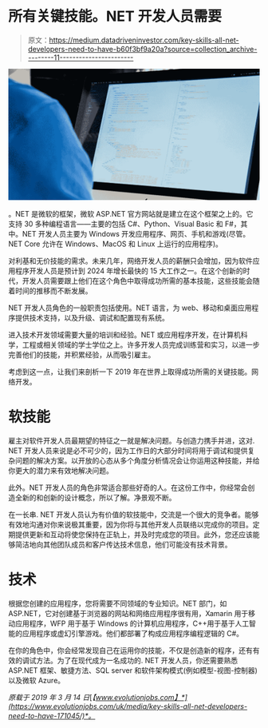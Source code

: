 # 所有关键技能。NET 开发人员需要

> 原文：<https://medium.datadriveninvestor.com/key-skills-all-net-developers-need-to-have-b60f3bf9a20a?source=collection_archive---------11----------------------->

![](img/d0e1461bc75c9530a553bd6e901e518c.png)

。NET 是微软的框架，微软 ASP.NET 官方网站就是建立在这个框架之上的。它支持 30 多种编程语言——主要的包括 C#、Python、Visual Basic 和 F#，其中。NET 开发人员主要为 Windows 开发应用程序、网页、手机和游戏(尽管。NET Core 允许在 Windows、MacOS 和 Linux 上运行的应用程序)。

对利基和无价技能的需求。未来几年，网络开发人员的薪酬只会增加，因为软件应用程序开发人员是预计到 2024 年增长最快的 15 大工作之一。在这个创新的时代，开发人员需要跟上他们在这个角色中取得成功所需的基本技能，这些技能会随着时间的推移而不断发展。

NET 开发人员角色的一般职责包括使用。NET 语言，为 web、移动和桌面应用程序提供技术支持，以及升级、调试和配置现有系统。

进入技术开发领域需要大量的培训和经验。NET 或应用程序开发，在计算机科学，工程或相关领域的学士学位之上。许多开发人员完成训练营和实习，以进一步完善他们的技能，并积累经验，从而吸引雇主。

考虑到这一点，让我们来剖析一下 2019 年在世界上取得成功所需的关键技能。网络开发。

# 软技能

雇主对软件开发人员最期望的特征之一就是解决问题。与创造力携手并进，这对. NET 开发人员来说是必不可少的，因为工作日的大部分时间将用于调试和提供复杂问题的解决方案。以开放的心态从多个角度分析情况会让你运用这种技能，并给你更大的潜力来有效地解决问题。

此外。NET 开发人员的角色非常适合那些好奇的人。在这份工作中，你经常会创造全新的和创新的设计概念，所以了解。净景观不断。

在一长串. NET 开发人员认为有价值的软技能中，交流是一个很大的竞争者。能够有效地沟通对你来说极其重要，因为你将与其他开发人员联络以完成你的项目。定期提供更新和互动将使您保持在正轨上，并及时完成您的项目。此外，您还应该能够简洁地向其他团队成员和客户传达技术信息，他们可能没有技术背景。

# 技术

根据您创建的应用程序，您将需要不同领域的专业知识。NET 部门，如 ASP.NET，它对创建基于浏览器的网站和网络应用程序很有用，Xamarin 用于移动应用程序，WFP 用于基于 Windows 的计算机应用程序，C++用于基于人工智能的应用程序或虚幻引擎游戏。他们都部署了构成应用程序编程逻辑的 C#。

在你的角色中，你会经常发现自己在运用你的技能，不仅是创造新的程序，还有有效的调试方法。为了在现代成为一名成功的. NET 开发人员，你还需要熟悉 ASP.NET 框架、敏捷方法、SQL server 和软件架构模式(例如模型-视图-控制器)以及微软 Azure。

*原载于 2019 年 3 月 14 日*[*【www.evolutionjobs.com】*](https://www.evolutionjobs.com/uk/media/key-skills-all-net-developers-need-to-have-171045/)*。*